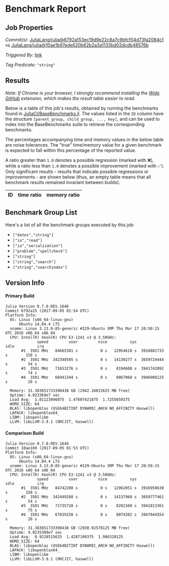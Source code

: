 # Benchmark Report

## Job Properties

*Commit(s):* [JuliaLang/julia@6792a153ec19d9e22c8a7c9bfcf04d73fa2084c1](https://github.com/JuliaLang/julia/commit/6792a153ec19d9e22c8a7c9bfcf04d73fa2084c1) vs [JuliaLang/julia@10ae1b97ede620b62b2a3a1133bd02dcdb48576b](https://github.com/JuliaLang/julia/commit/10ae1b97ede620b62b2a3a1133bd02dcdb48576b)

*Triggered By:* [link](https://github.com/JuliaLang/julia/pull/23582#issuecomment-327068733)

*Tag Predicate:* `"string"`

## Results

*Note: If Chrome is your browser, I strongly recommend installing the [Wide GitHub](https://chrome.google.com/webstore/detail/wide-github/kaalofacklcidaampbokdplbklpeldpj?hl=en)
extension, which makes the result table easier to read.*

Below is a table of this job's results, obtained by running the benchmarks found in
[JuliaCI/BaseBenchmarks.jl](https://github.com/JuliaCI/BaseBenchmarks.jl). The values
listed in the `ID` column have the structure `[parent_group, child_group, ..., key]`,
and can be used to index into the BaseBenchmarks suite to retrieve the corresponding
benchmarks.

The percentages accompanying time and memory values in the below table are noise tolerances. The "true"
time/memory value for a given benchmark is expected to fall within this percentage of the reported value.

A ratio greater than `1.0` denotes a possible regression (marked with :x:), while a ratio less
than `1.0` denotes a possible improvement (marked with :white_check_mark:). Only significant results - results
that indicate possible regressions or improvements - are shown below (thus, an empty table means that all
benchmark results remained invariant between builds).

| ID | time ratio | memory ratio |
|----|------------|--------------|

## Benchmark Group List

Here's a list of all the benchmark groups executed by this job:

- `["dates","string"]`
- `["io","read"]`
- `["io","serialization"]`
- `["problem","spellcheck"]`
- `["string"]`
- `["string","search"]`
- `["string","searchindex"]`

## Version Info

#### Primary Build

```
Julia Version 0.7.0-DEV.1646
Commit 6792a15 (2017-09-05 01:54 UTC)
Platform Info:
  OS: Linux (x86_64-linux-gnu)
      Ubuntu 14.04.4 LTS
  uname: Linux 3.13.0-85-generic #129-Ubuntu SMP Thu Mar 17 20:50:15 UTC 2016 x86_64 x86_64
  CPU: Intel(R) Xeon(R) CPU E3-1241 v3 @ 3.50GHz: 
              speed         user         nice          sys         idle          irq
       #1  3501 MHz   84665381 s          0 s   12954610 s  3916881733 s        158 s
       #2  3501 MHz  342348595 s          0 s   14130277 s  3659724444 s         54 s
       #3  3501 MHz   71653276 s          0 s    8194608 s  3941742092 s         74 s
       #4  3501 MHz   66941344 s          0 s    8067068 s  3946988125 s         26 s
       
  Memory: 31.383651733398438 GB (2942.16015625 MB free)
  Uptime: 4.023369e7 sec
  Load Avg:  1.01123046875  1.47607421875  1.7255859375
  WORD_SIZE: 64
  BLAS: libopenblas (USE64BITINT DYNAMIC_ARCH NO_AFFINITY Haswell)
  LAPACK: libopenblas64_
  LIBM: libopenlibm
  LLVM: libLLVM-3.9.1 (ORCJIT, haswell)

```

#### Comparison Build

```
Julia Version 0.7.0-DEV.1644
Commit 10ae1b9 (2017-09-05 01:53 UTC)
Platform Info:
  OS: Linux (x86_64-linux-gnu)
      Ubuntu 14.04.4 LTS
  uname: Linux 3.13.0-85-generic #129-Ubuntu SMP Thu Mar 17 20:50:15 UTC 2016 x86_64 x86_64
  CPU: Intel(R) Xeon(R) CPU E3-1241 v3 @ 3.50GHz: 
              speed         user         nice          sys         idle          irq
       #1  3501 MHz   84742208 s          0 s   12962051 s  3916958630 s        158 s
       #2  3501 MHz  342449268 s          0 s   14137968 s  3659777461 s         54 s
       #3  3501 MHz   71735728 s          0 s    8202160 s  3941813361 s         75 s
       #4  3501 MHz   67039150 s          0 s    8074202 s  3947044554 s         26 s
       
  Memory: 31.383651733398438 GB (2930.92578125 MB free)
  Uptime: 4.0235309e7 sec
  Load Avg:  0.9228515625  1.4287109375  1.986328125
  WORD_SIZE: 64
  BLAS: libopenblas (USE64BITINT DYNAMIC_ARCH NO_AFFINITY Haswell)
  LAPACK: libopenblas64_
  LIBM: libopenlibm
  LLVM: libLLVM-3.9.1 (ORCJIT, haswell)

```

